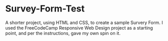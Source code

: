 # Survey-Form-Test
A shorter project, using HTML and CSS, to create a sample Survery Form.
I used the FreeCodeCamp Responsive Web Design project as a starting point, and per the instructions, gave my own spin on it.
